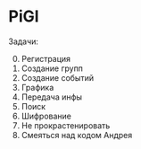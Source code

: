 # PiGl

Задачи:

0) Регистрация
01) Создание групп
10) Создание событий
11) Графика
100) Передача инфы
101) Поиск
110) Шифрование
111) Не прокрастенировать
1000) Смеяться над кодом Андрея


